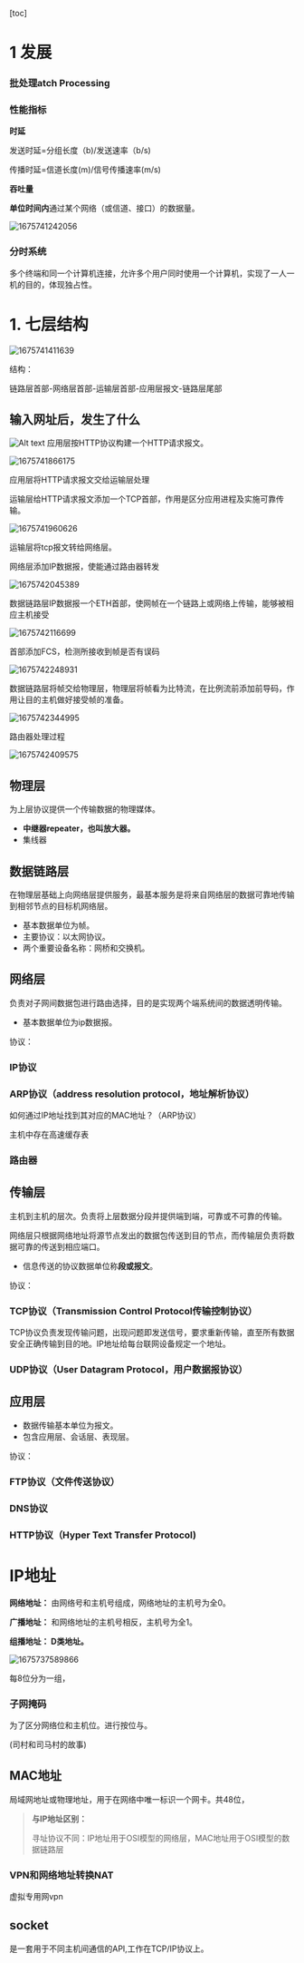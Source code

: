 [toc]

# 1 发展

### 批处理atch Processing 




### 性能指标

**时延**

发送时延=分组长度（b)/发送速率（b/s)

传播时延=信道长度(m)/信号传播速率(m/s)

**吞吐量**

**单位时间内**通过某个网络（或信道、接口）的数据量。

![1675741242056](image/computeNet/1675741242056.png)


### 分时系统

多个终端和同一个计算机连接，允许多个用户同时使用一个计算机，实现了一人一机的目的，体现独占性。



# 1. 七层结构


![1675741411639](image/computeNet/1675741411639.png)


结构：

链路层首部-网络层首部-运输层首部-应用层报文-链路层尾部



## 输入网址后，发生了什么




![Alt text](https://pic4.zhimg.com/v2-fd6349571db925bc12b9e0d320dd6f1b_b.jpg)
应用层按HTTP协议构建一个HTTP请求报文。

![1675741866175](image/computeNet/1675741866175.png)

应用层将HTTP请求报文交给运输层处理

运输层给HTTP请求报文添加一个TCP首部，作用是区分应用进程及实施可靠传输。

![1675741960626](image/computeNet/1675741960626.png)

运输层将tcp报文转给网络层。

网络层添加IP数据报，使能通过路由器转发

![1675742045389](image/computeNet/1675742045389.png)

数据链路层IP数据报一个ETH首部，使网帧在一个链路上或网络上传输，能够被相应主机接受

![1675742116699](image/computeNet/1675742116699.png)

首部添加FCS，检测所接收到帧是否有误码

![1675742248931](image/computeNet/1675742248931.png)

数据链路层将帧交给物理层，物理层将帧看为比特流，在比例流前添加前导码，作用让目的主机做好接受帧的准备。

![1675742344995](image/computeNet/1675742344995.png)

路由器处理过程

![1675742409575](image/computeNet/1675742409575.png)


## 物理层

为上层协议提供一个传输数据的物理媒体。

+ **中继器repeater，也叫放大器。**
+ 集线器

## 数据链路层

在物理层基础上向网络层提供服务，最基本服务是将来自网络层的数据可靠地传输到相邻节点的目标机网络层。

+ 基本数据单位为帧。
+ 主要协议：以太网协议。
+ 两个重要设备名称：网桥和交换机。

## 网络层

负责对子网间数据包进行路由选择，目的是实现两个端系统间的数据透明传输。

+ 基本数据单位为ip数据报。

协议：

### IP协议

### ARP协议（address resolution protocol，地址解析协议）

如何通过IP地址找到其对应的MAC地址？（ARP协议）

主机中存在高速缓存表






### 路由器

## 传输层

主机到主机的层次。负责将上层数据分段并提供端到端，可靠或不可靠的传输。

网络层只根据网络地址将源节点发出的数据包传送到目的节点，而传输层负责将数据可靠的传送到相应端口。

+ 信息传送的协议数据单位称**段或报文**。

协议：

### TCP协议（Transmission Control Protocol传输控制协议）

TCP协议负责发现传输问题，出现问题即发送信号，要求重新传输，直至所有数据安全正确传输到目的地。IP地址给每台联网设备规定一个地址。




### UDP协议（User Datagram Protocol，用户数据报协议）

## 应用层

+ 数据传输基本单位为报文。
+ 包含应用层、会话层、表现层。

协议：

### FTP协议（文件传送协议）

### DNS协议

### HTTP协议（Hyper Text Transfer Protocol)

# IP地址

**网络地址：** 由网络号和主机号组成，网络地址的主机号为全0。

**广播地址：** 和网络地址的主机号相反，主机号为全1。

**组播地址： D类地址。**

![1675737589866](image/computeNet/1675737589866.png)


每8位分为一组，













### 子网掩码

为了区分网络位和主机位。进行按位与。

(司村和司马村的故事)




## MAC地址

局域网地址或物理地址，用于在网络中唯一标识一个网卡。共48位，



> **与IP地址区别：**
>
> 寻址协议不同：IP地址用于OSI模型的网络层，MAC地址用于OSI模型的数据链路层





### VPN和网络地址转换NAT

虚拟专用网vpn



## socket 
是一套用于不同主机间通信的API,工作在TCP/IP协议上。





